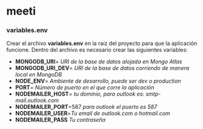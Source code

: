 # meeti

### variables.env

Crear el archivo **variables.env** en la raíz del proyecto para que la aplicación funcione. Dentro del archivo es necesario crear las siguientes variables:

* **MONGODB_URI**= _URI de la base de datos alojada en Mongo Atlas_
* **MONGODB_URI_DEV**= _URI de la base de datos corriendo de manera local en MongoDB_
* **NODE_ENV**= _Ambiente de desarrollo, puede ser *dev* o *production*_
* **PORT**= _Número de puerto en el que corre la aplicación_
* **NODEMAILER_HOST**= _tu dominio, para outlook es: smtp-mail.outlook.com_
* **NODEMAILER_PORT**=587 _para outlook el puerto es 587_
* **NODEMAILER_USER**=_Tu email de outlook.com o hotmail.com_
* **NODEMAILER_PASS** _Tu contraseña_